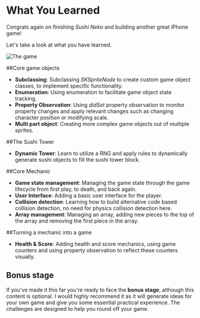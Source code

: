 # What You Learned

Congrats again on finishing *Sushi Neko* and building another great iPhone game!

Let's take a look at what you have learned.

![The game](../cover.png)

##Core game objects

- **Subclassing**: Subclassing *SKSpriteNode* to create custom game object classes, to implement specific functionality.
- **Enumeration**: Using enumeration to facilitate game object state tracking.
- **Property Observation**: Using *didSet* property observation to monitor property changes and apply relevant changes such as changing character position or modifying scale.
- **Multi part object**: Creating more complex game objects out of multiple sprites.

##The Sushi Tower

- **Dynamic Tower**: Learn to utilize a RNG and apply rules to dynamically generate sushi objects to fill the sushi tower block.

##Core Mechanic

- **Game state management**: Managing the game state through the game lifecycle from first play, to death, and back again.
- **User Interface**: Adding a basic user interface for the player.
- **Collision detection**: Learning how to build alternative code based collision detection, no need for physics collision detection here.
- **Array management**: Managing an array, adding new pieces to the top of the array and removing the first piece in the array.

##Turning a mechanic into a game

- **Health & Score**: Adding health and score mechanics, using game counters and using property observation to reflect these counters visually.

## Bonus stage

If you've made it this far you're ready to face the **bonus stage**, although this content is optional.  I would highly recommend it as it will generate ideas for your own game and give you some essential practical experience.  The challenges are designed to help you round off your game.
